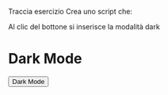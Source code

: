 Traccia esercizio
Crea uno script che:

Al clic del bottone si inserisce la modalità dark
<!DOCTYPE html>
<html lang="en">
  <head>
    <meta charset="UTF-8" />
    <meta name="viewport" content="width=device-width, initial-scale=1.0" />
    <title>Document</title>
    <style>
      .theme {
        background-color: black;
        color: white;
      }
    </style>

  </head>
  <body>
    <h1>Dark Mode</h1>
    <div>
      <button class="btn">Dark Mode</button>
    </div>
    <script></script>
  </body>
</html>